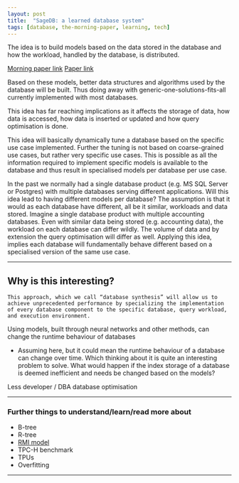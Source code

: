 ```yaml
---
layout: post
title:  "SageDB: a learned database system"
tags: [database, the-morning-paper, learning, tech]
---
```


The idea is to build models based on the data stored in the database and how the workload, handled by the database, is distributed.

[Morning paper link](https://blog.acolyer.org/2019/01/16/sagedb-a-learned-database-system/)
[Paper link](http://cidrdb.org/cidr2019/papers/p117-kraska-cidr19.pdf)

Based on these models, better data structures and algorithms used by the database will be built. Thus doing away with generic-one-solutions-fits-all currently implemented with most databases.

This idea has far reaching implications as it affects the storage of data, how data is accessed, how data is inserted or updated and how query optimisation is done. 

This idea will basically dynamically tune a database based on the specific use case implemented. Further the tuning is not based on coarse-grained use cases, but rather very specific use cases. This is possible as all the information required to implement specific models is available to the database and thus result in specialised models per database per use case.

In the past we normally had a single database product (e.g. MS SQL Server or Postgres) with multiple databases serving different applications. Will this idea lead to having different models per database? The assumption is that it would as each database have different, all be it similar, workloads and data stored. Imagine a single database product with multiple accounting databases. Even with similar data being stored (e.g. accounting data), the workload on each database can differ wildly. The volume of data and by extension the query optimisation will differ as well. Applying this idea, implies each database will fundamentally behave different based on a specialised version of the same use case.

* * *

## Why is this interesting?

`This approach, which we call “database synthesis” will allow us to achieve unprecedented performance by specializing the implementation of every database component to the specific database, query workload, and execution environment.`

Using models, built through neural networks and other methods, can change the runtime behaviour of databases
  * Assuming here, but it could mean the runtime behaviour of a database can change over time. Which thinking about it is quite an interesting problem to solve. What would happen if the index storage of a database is deemed inefficient and needs be changed based on the models?
  
Less developer / DBA database optimisation

* * *

### Further things to understand/learn/read more about

* B-tree
* R-tree
* [RMI model](https://blog.acolyer.org/2018/01/09/the-case-for-learned-index-structures-part-ii/)
* TPC-H benchmark
* TPUs
* Overfitting

* * *
